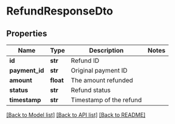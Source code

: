 # RefundResponseDto

## Properties
Name | Type | Description | Notes
------------ | ------------- | ------------- | -------------
**id** | **str** | Refund ID | 
**payment_id** | **str** | Original payment ID | 
**amount** | **float** | The amount refunded | 
**status** | **str** | Refund status | 
**timestamp** | **str** | Timestamp of the refund | 

[[Back to Model list]](../README.md#documentation-for-models) [[Back to API list]](../README.md#documentation-for-api-endpoints) [[Back to README]](../README.md)

